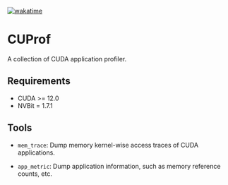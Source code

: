 [![wakatime](https://wakatime.com/badge/github/Lin-Mao/DrGPUM.svg)](https://wakatime.com/badge/github/Lin-Mao/DrGPUM)

# CUProf
A collection of CUDA application profiler.

## Requirements

* CUDA >= 12.0
* NVBit = 1.7.1

## Tools

* `mem_trace`: Dump memory kernel-wise access traces of CUDA applications.


* `app_metric`: Dump application information, such as memory reference counts, etc.